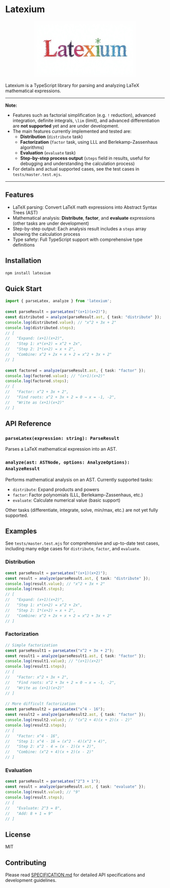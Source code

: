 
# Latexium

<p align="center">
  <img src="./readme-assets/card.jpeg" alt="Latexium Logo" width="320"/>
</p>
Latexium is a TypeScript library for parsing and analyzing LaTeX mathematical expressions.

---

**Note:**

- Features such as factorial simplification (e.g. `!` reduction), advanced integration, definite integrals, `\lim` (limit), and advanced differentiation are **not supported** yet and are under development.
- The main features currently implemented and tested are:
  - **Distribution** (`distribute` task)
  - **Factorization** (`factor` task, using LLL and Berlekamp-Zassenhaus algorithms)
  - **Evaluation** (`evaluate` task)
  - **Step-by-step process output** (`steps` field in results, useful for debugging and understanding the calculation process)
- For details and actual supported cases, see the test cases in `tests/master.test.mjs`.

---



## Features

- LaTeX parsing: Convert LaTeX math expressions into Abstract Syntax Trees (AST)
- Mathematical analysis: **Distribute**, **factor**, and **evaluate** expressions (other tasks are under development)
- Step-by-step output: Each analysis result includes a `steps` array showing the calculation process
- Type safety: Full TypeScript support with comprehensive type definitions



## Installation

```bash
npm install latexium
```




## Quick Start

```typescript
import { parseLatex, analyze } from 'latexium';

const parseResult = parseLatex("(x+1)(x+2)");
const distributed = analyze(parseResult.ast, { task: "distribute" });
console.log(distributed.value); // "x^2 + 3x + 2"
console.log(distributed.steps);
// [
//   "Expand: (x+1)(x+2)",
//   "Step 1: x*(x+2) = x^2 + 2x",
//   "Step 2: 1*(x+2) = x + 2",
//   "Combine: x^2 + 2x + x + 2 = x^2 + 3x + 2"
// ]

const factored = analyze(parseResult.ast, { task: "factor" });
console.log(factored.value); // "(x+1)(x+2)"
console.log(factored.steps);
// [
//   "Factor: x^2 + 3x + 2",
//   "Find roots: x^2 + 3x + 2 = 0 → x = -1, -2",
//   "Write as (x+1)(x+2)"
// ]
```




## API Reference

### `parseLatex(expression: string): ParseResult`
Parses a LaTeX mathematical expression into an AST.

### `analyze(ast: ASTNode, options: AnalyzeOptions): AnalyzeResult`
Performs mathematical analysis on an AST. Currently supported tasks:

- `distribute`: Expand products and powers
- `factor`: Factor polynomials (LLL, Berlekamp-Zassenhaus, etc.)
- `evaluate`: Calculate numerical value (basic support)

Other tasks (differentiate, integrate, solve, min/max, etc.) are not yet fully supported.




## Examples

See `tests/master.test.mjs` for comprehensive and up-to-date test cases, including many edge cases for `distribute`, `factor`, and `evaluate`.

### Distribution

```typescript
const parseResult = parseLatex("(x+1)(x+2)");
const result = analyze(parseResult.ast, { task: "distribute" });
console.log(result.value); // "x^2 + 3x + 2"
console.log(result.steps);
// [
//   "Expand: (x+1)(x+2)",
//   "Step 1: x*(x+2) = x^2 + 2x",
//   "Step 2: 1*(x+2) = x + 2",
//   "Combine: x^2 + 2x + x + 2 = x^2 + 3x + 2"
// ]
```

### Factorization

```typescript
// Simple factorization
const parseResult1 = parseLatex("x^2 + 3x + 2");
const result1 = analyze(parseResult1.ast, { task: "factor" });
console.log(result1.value); // "(x+1)(x+2)"
console.log(result1.steps);
// [
//   "Factor: x^2 + 3x + 2",
//   "Find roots: x^2 + 3x + 2 = 0 → x = -1, -2",
//   "Write as (x+1)(x+2)"
// ]

// More difficult factorization
const parseResult2 = parseLatex("x^4 - 16");
const result2 = analyze(parseResult2.ast, { task: "factor" });
console.log(result2.value); // "(x^2 + 4)(x + 2)(x - 2)"
console.log(result2.steps);
// [
//   "Factor: x^4 - 16",
//   "Step 1: x^4 - 16 = (x^2 - 4)(x^2 + 4)",
//   "Step 2: x^2 - 4 = (x - 2)(x + 2)",
//   "Combine: (x^2 + 4)(x + 2)(x - 2)"
// ]
```

### Evaluation

```typescript
const parseResult = parseLatex("2^3 + 1");
const result = analyze(parseResult.ast, { task: "evaluate" });
console.log(result.value); // "9"
console.log(result.steps);
// [
//   "Evaluate: 2^3 = 8",
//   "Add: 8 + 1 = 9"
// ]
```




## License

MIT




## Contributing

Please read [SPECIFICATION.md](./SPECIFICATION.md) for detailed API specifications and development guidelines.